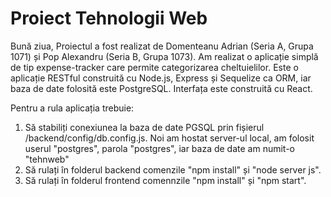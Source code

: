 # Proiect Tehnologii Web

Bună ziua,
Proiectul a fost realizat de Domenteanu Adrian (Seria A, Grupa 1071) și Pop Alexandru (Seria B, Grupa 1073).
Am realizat o aplicație simplă de tip expense-tracker care permite categorizarea cheltuielilor.
Este o aplicație RESTful construită cu Node.js, Express și Sequelize ca ORM, iar baza de date folosită este PostgreSQL.
Interfața este construită cu React.

Pentru a rula aplicația trebuie:

1. Să stabiliți conexiunea la baza de date PGSQL prin fișierul /backend/config/db.config.js.
   Noi am hostat server-ul local, am folosit userul "postgres", parola "postgres", iar baza de date am numit-o "tehnweb"
2. Să rulați în folderul backend comenzile "npm install" și "node server js".
3. Să rulați în folderul frontend comennzile "npm install" și "npm start".

